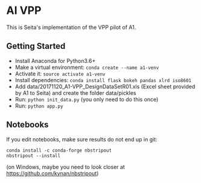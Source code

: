 # AI VPP

This is Seita's implementation of the VPP pilot of A1.

## Getting Started

* Install Anaconda for Python3.6+
* Make a virtual environment: `conda create --name a1-venv`
* Activate it: `source activate a1-venv`
* Install dependencies: `conda install flask bokeh pandas xlrd iso8601`
* Add data/20171120_A1-VPP_DesignDataSetR01.xls (Excel sheet provided by A1 to Seita) and create the folder data/pickles
* Run: `python init_data.py` (you only need to do this once)
* Run: `python app.py`


## Notebooks

If you edit notebooks, make sure results do not end up in git:

    conda install -c conda-forge nbstripout
    nbstripout --install

(on Windows, maybe you need to look closer at https://github.com/kynan/nbstripout)

